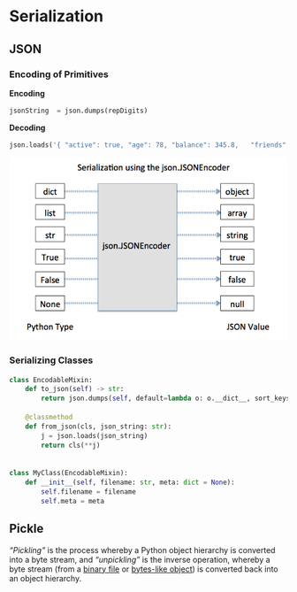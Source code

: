 # Serialization









## JSON



### Encoding of Primitives





**Encoding**

```python
jsonString  = json.dumps(repDigits)
```

**Decoding**

```python
json.loads('{ "active": true, "age": 78, "balance": 345.8,   "friends": ["Jane","John"], "name": "Foo Bar", "other_names": ["Doe","Joe"],"spouse":null}')
```



![json-encoder](img/json-encoder.png)



### Serializing Classes

```python
class EncodableMixin:
    def to_json(self) -> str:
        return json.dumps(self, default=lambda o: o.__dict__, sort_keys=True)

    @classmethod
    def from_json(cls, json_string: str):
        j = json.loads(json_string)
        return cls(**j)


class MyClass(EncodableMixin):
    def __init__(self, filename: str, meta: dict = None):
        self.filename = filename
        self.meta = meta
```







## Pickle

*“Pickling”* is the process whereby a Python object hierarchy is converted into a byte stream, and *“unpickling”* is the inverse operation, whereby a byte stream (from a [binary file](https://docs.python.org/3/glossary.html#term-binary-file) or [bytes-like object](https://docs.python.org/3/glossary.html#term-bytes-like-object)) is converted back into an object hierarchy. 

